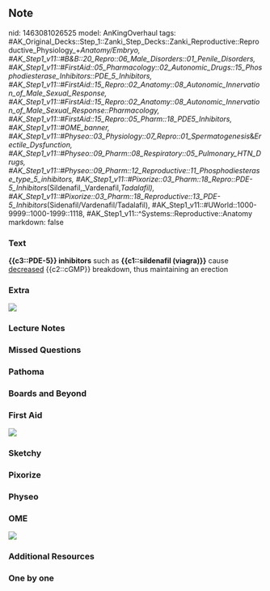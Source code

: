 ## Note
nid: 1463081026525
model: AnKingOverhaul
tags: #AK_Original_Decks::Step_1::Zanki_Step_Decks::Zanki_Reproductive::Reproductive_Physiology_+_Anatomy/Embryo, #AK_Step1_v11::#B&B::20_Repro::06_Male_Disorders::01_Penile_Disorders, #AK_Step1_v11::#FirstAid::05_Pharmacology::02_Autonomic_Drugs::15_Phosphodiesterase_Inhibitors::PDE_5_Inhibitors, #AK_Step1_v11::#FirstAid::15_Repro::02_Anatomy::08_Autonomic_Innervation_of_Male_Sexual_Response, #AK_Step1_v11::#FirstAid::15_Repro::02_Anatomy::08_Autonomic_Innervation_of_Male_Sexual_Response::Pharmacology, #AK_Step1_v11::#FirstAid::15_Repro::05_Pharm::18_PDE5_Inhibitors, #AK_Step1_v11::#OME_banner, #AK_Step1_v11::#Physeo::03_Physiology::07_Repro::01_Spermatogenesis_&_Erectile_Dysfunction, #AK_Step1_v11::#Physeo::09_Pharm::08_Respiratory::05_Pulmonary_HTN_Drugs, #AK_Step1_v11::#Physeo::09_Pharm::12_Reproductive::11_Phosphodiesterase_type_5_inhibitors, #AK_Step1_v11::#Pixorize::03_Pharm::18_Repro::PDE-5_Inhibitors_(Sildenafil,_Vardenafil,_Tadalafil), #AK_Step1_v11::#Pixorize::03_Pharm::18_Reproductive::13_PDE-5_Inhibitors_(Sidenafil/Vardenafil/Tadalafil), #AK_Step1_v11::#UWorld::1000-9999::1000-1999::1118, #AK_Step1_v11::^Systems::Reproductive::Anatomy
markdown: false

### Text
<b>{{c3::PDE-5}} inhibitors</b> such as <b>{{c1::sildenafil
(viagra)}}</b> cause <u>decreased</u> {{c2::cGMP}} breakdown, thus
maintaining an erection

### Extra
<img src="paste-406041913196937.jpg">

### Lecture Notes


### Missed Questions


### Pathoma


### Boards and Beyond


### First Aid
<img src="tmpl_gY5n.png">

### Sketchy


### Pixorize


### Physeo


### OME
<div class="ome-widget">
  <a href="https://onlinemeded.org?ref=anki"><img src=
  "_OME_AnkiFlashcards_General_7.png"></a>
</div>

### Additional Resources


### One by one

